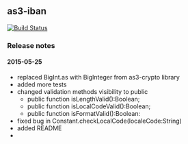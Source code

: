 as3-iban
--------
[![Build Status](https://travis-ci.org/jschaedl/as3-iban.svg)](https://travis-ci.org/jschaedl/as3-iban)

### Release notes

#### 2015-05-25
* replaced BigInt.as with BigInteger from as3-crypto library
* added more tests
* changed validation methods visibility to public 
	* public function isLengthValid():Boolean;
	* public function isLocalCodeValid():Boolean;
	* public function isFormatValid():Boolean:
* fixed bug in Constant.checkLocalCode(localeCode:String)
* added README
* 